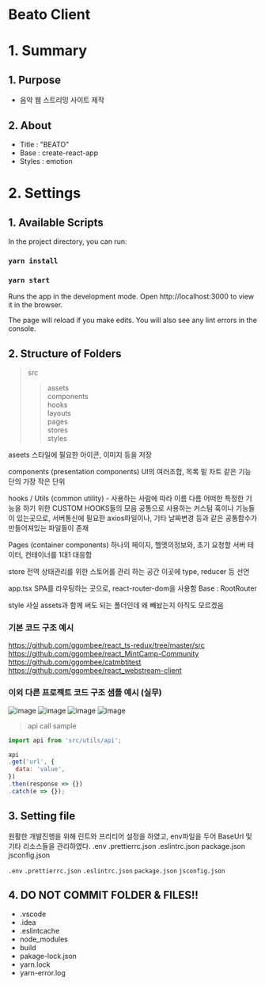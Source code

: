 # Beato Client

# 1. Summary

## 1. Purpose

- 음악 웹 스트리밍 사이트 제작 

## 2. About

- Title : "BEATO" 
- Base : create-react-app
- Styles : emotion 

# 2. Settings

## 1. Available Scripts

In the project directory, you can run:

### `yarn install`

### `yarn start`

Runs the app in the development mode.
Open http://localhost:3000 to view it in the browser.

The page will reload if you make edits.
You will also see any lint errors in the console.

## 2. Structure of Folders

> src
> <br>
>
> > assets 
> > <br>
> > components 
> > <br>
> > hooks
> > <br>
> > layouts
> > <br>
> > pages
> > <br>
> > stores
> > <br>
> > styles

aseets
스타일에 필요한 아이콘, 이미지 등을 저장

components (presentation components)
UI의 여러조합, 목록 밑 차트 같은 기능단의 가장 작은 단위

hooks / Utils  (common utility) - 사용하는 사람에 따라 이름 다름
어떠한 특정한 기능을 하기 위한 CUSTOM HOOKS들의 모음
공통으로 사용하는 커스텀 훅이나 기능들이 있는곳으로,
서버통신에 필요한 axios파일이나, 기타 날짜변경 등과 같은 공통함수가 만들어져있는 파일들이 존재

Pages  (container components)
하나의 페이지, 헬멧의정보와, 초기 요청할 서버 테이터, 컨테이너를 1대1 대응함

store
전역 상태관리를 위한 스토어를 관리 하는 공간 이곳에 type, reducer 등 선언

app.tsx
SPA를 라우팅하는 곳으로, react-router-dom을 사용함
Base : RootRouter

style
사실 assets과 함께 써도 되는 폴더인데 왜 빼놨는지 아직도 모르겠음

### 기본 코드 구조 예시
https://github.com/ggombee/react_ts-redux/tree/master/src
<br/>
https://github.com/ggombee/react_MintCamp-Community
<br/>
https://github.com/ggombee/catmbtitest
<br/>
https://github.com/ggombee/react_webstream-client
<br/>

### 이외 다른 프로젝트 코드 구조 샘플 예시 (실무)
![image](https://user-images.githubusercontent.com/58289110/196109846-4b2fad71-e01d-4a74-ae42-a3e5b8213f20.png)
![image](https://user-images.githubusercontent.com/58289110/196109916-e349cadd-a81e-4897-b8c1-2aba6a07364f.png)
![image](https://user-images.githubusercontent.com/58289110/196110012-6ace4758-76df-4801-9c1e-c396a5adcb0c.png)
![image](https://user-images.githubusercontent.com/58289110/196110085-933af8ff-c8c7-4da8-8584-be865290a994.png)



> api call sample
```javascript
import api from 'src/utils/api';

api
.get('url', {
  data: 'value',
})
.then(response => {})
.catch(e => {});
  ```

## 3. Setting file
원활한 개발진행을 위해 린트와 프리티어 설정을 하였고, env파일을 두어 BaseUrl 및 기타 리소스들을 관리하였다.
.env .prettierrc.json .eslintrc.json package.json jsconfig.json

`.env` 
`.prettierrc.json`
`.eslintrc.json`
`package.json`
`jsconfig.json`


## 4. DO NOT COMMIT FOLDER & FILES!!

- .vscode
- .idea
- .eslintcache
- node_modules
- build
- pakage-lock.json
- yarn.lock
- yarn-error.log


